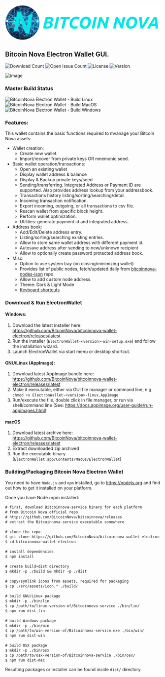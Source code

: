 
![image](https://github.com/BitcoinNova/brand/blob/master/logo/wordmark/bitcoinnova_wordmark_ubuntu.png)

## Bitcoin Nova Electron Wallet GUI.

![Download Count](https://img.shields.io/github/downloads/BitcoinNova/bitcoinnova-wallet-electron/total.svg)
![Open Issue Count](https://img.shields.io/github/issues/BitcoinNova/bitcoinnova-wallet-electron)
![License](https://img.shields.io/github/license/BitcoinNova/bitcoinnova-wallet-electron)
![Version](https://img.shields.io/github/v/release/BitcoinNova/bitcoinnova-wallet-electron)


![image](http://i.imgur.com/0oGFWyi.png)


### Master Build Status

![BitcoinNova Electron Wallet - Build Linux](https://github.com/BitcoinNova/bitcoinnova-wallet-electron/workflows/BitcoinNova%20Electron%20Wallet%20-%20Build%20Linux/badge.svg)
![BitcoinNova Electron Wallet - Build MacOS](https://github.com/BitcoinNova/bitcoinnova-wallet-electron/workflows/BitcoinNova%20Electron%20Wallet%20-%20Build%20MacOS/badge.svg)
![BitcoinNova Electron Wallet - Build Windows](https://github.com/BitcoinNova/bitcoinnova-wallet-electron/workflows/BitcoinNova%20Electron%20Wallet%20-%20Build%20Windows/badge.svg)

### Features:

This wallet contains the basic functions required to mvanage your Bitcoin Nova assets:

* Wallet creation:
  * Create new wallet.
  * Import/recover from private keys OR mnemonic seed.
* Basic wallet operation/transactions:
  * Open an existing  wallet
  * Display wallet address & balance
  * Display & Backup private keys/seed
  * Sending/transferring. Integrated Address or Payment ID are supported. Also provides address lookup from your addressbook.
  * Transactions history listing/sorting/searching/detail.
  * Incoming transaction notification.
  * Export incoming, outgoing, or all transactions to csv file.
  * Rescan wallet from specific block height.
  * Perform wallet optimization.
  * Utilities: generate payment id and integrated address.
* Address book:
  * Add/Edit/Delete address entry.
  * Listing/sorting/searching existing entries.
  * Allow to store same wallet address with different payment id.
  * Autosave address after sending to new/unknown recipient
  * Allow to optionally create password protected address book.
* Misc:
  * Option to use system tray (on closing/minimizing wallet)
  * Provides list of public nodes, fetch/updated daily from [bitcoinnova-nodes-json](https://github.com/BitcoinNova/bitcoinnova-nodes-json) repo.
  * Allow to add custom node address.
  * Theme: Dark & Light Mode
  * [Keyboard shortcuts](docs/shortcut.md)

### Download &amp; Run ElectronWallet

#### Windows:
1. Download the latest installer here: https://github.com/BitcoinNova/bitcoinnova-wallet-electron/releases/latest
2. Run the installer (`ElectronWallet-<version>-win-setup.exe`) and follow the installation wizard.
3. Launch ElectronWallet via start menu or desktop shortcut.

#### GNU/Linux (AppImage):
1. Download latest AppImage bundle here: https://github.com/BitcoinNova/bitcoinnova-wallet-electron/releases/latest
2. Make it executable, either via GUI file manager or command line, e.g. `chmod +x ElectronWallet-<version>-linux.AppImage`
3. Run/execute the file, double click in file manager, or run via shell/command line (See: https://docs.appimage.org/user-guide/run-appimages.html)

#### macOS
1. Download latest archive here: https://github.com/BitcoinNova/bitcoinnova-wallet-electron/releases/latest
2. Extract downloaded zip archived
3. Run the executable binary (`ElectronWallet.app/Contents/MacOs/ElectronWallet`)

### Building/Packaging Bitcoin Nova Electron Wallet
You need to have `Node.js` and `npm` installed, go to https://nodejs.org and find out how to get it installed on your platform.

Once you have Node+npm installed:
```
# first, download Bitcoinnova-service binary for each platform
# from Bitcoin Nova official repo
# https://github.com/BitcoinNova/bitcoinnova/releases
# extract the Bitcoinnova-service executable somewhere

# clone the repo
$ git clone https://github.com/BitcoinNova/bitcoinnova-wallet-electron
$ cd bitcoinnova-wallet-electron

# install dependencies
$ npm install

# create build+dist directory
$ mkdir -p ./build && mkdir -p ./dist

# copy/symlink icons from assets, required for packaging
$ cp ./src/assets/icon.* ./build/

# build GNU/Linux package
$ mkdir -p ./bin/lin
$ cp /path/to/linux-version-of/Bitcoinnova-service ./bin/lin/
$ npm run dist-lin

# build Windows package
$ mkdir -p ./bin/win
$ cp /path/to/win-version-of/Bitcoinnova-service.exe ./bin/win/
$ npm run dist-win

# build OSX package
$ mkdir -p ./bin/osx
$ cp /path/to/osx-version-of/Bitcoinnova-service ./bin/osx/
$ npm run dist-mac
```

Resulting packages or installer can be found inside `dist/` directory.
